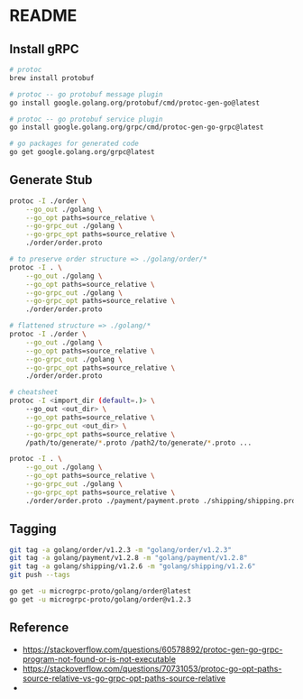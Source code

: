 # README

## Install gRPC
```bash
# protoc
brew install protobuf

# protoc -- go protobuf message plugin
go install google.golang.org/protobuf/cmd/protoc-gen-go@latest

# protoc -- go protobuf service plugin
go install google.golang.org/grpc/cmd/protoc-gen-go-grpc@latest

# go packages for generated code
go get google.golang.org/grpc@latest
```

## Generate Stub
```bash
protoc -I ./order \
    --go_out ./golang \
    --go_opt paths=source_relative \
    --go-grpc_out ./golang \
    --go-grpc_opt paths=source_relative \
    ./order/order.proto

# to preserve order structure => ./golang/order/*
protoc -I . \
    --go_out ./golang \
    --go_opt paths=source_relative \
    --go-grpc_out ./golang \
    --go-grpc_opt paths=source_relative \
    ./order/order.proto

# flattened structure => ./golang/*
protoc -I ./order \
    --go_out ./golang \
    --go_opt paths=source_relative \
    --go-grpc_out ./golang \
    --go-grpc_opt paths=source_relative \
    ./order/order.proto

# cheatsheet
protoc -I <import_dir (default=.)> \
    --go_out <out_dir> \
    --go_opt paths=source_relative \
    --go-grpc_out <out_dir> \
    --go-grpc_opt paths=source_relative \
    /path/to/generate/*.proto /path2/to/generate/*.proto ...

protoc -I . \
    --go_out ./golang \
    --go_opt paths=source_relative \
    --go-grpc_out ./golang \
    --go-grpc_opt paths=source_relative \
    ./order/order.proto ./payment/payment.proto ./shipping/shipping.proto
```

## Tagging
```bash
git tag -a golang/order/v1.2.3 -m "golang/order/v1.2.3"
git tag -a golang/payment/v1.2.8 -m "golang/payment/v1.2.8"
git tag -a golang/shipping/v1.2.6 -m "golang/shipping/v1.2.6"
git push --tags

go get -u microgrpc-proto/golang/order@latest
go get -u microgrpc-proto/golang/order@v1.2.3
```

## Reference
- https://stackoverflow.com/questions/60578892/protoc-gen-go-grpc-program-not-found-or-is-not-executable
- https://stackoverflow.com/questions/70731053/protoc-go-opt-paths-source-relative-vs-go-grpc-opt-paths-source-relative
- 
